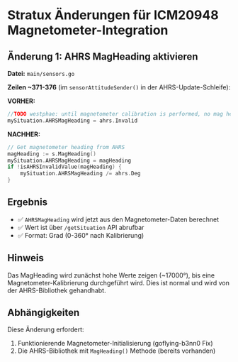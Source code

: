 # Stratux Änderungen für ICM20948 Magnetometer-Integration

## Änderung 1: AHRS MagHeading aktivieren

**Datei:** `main/sensors.go`

**Zeilen ~371-376** (im `sensorAttitudeSender()` in der AHRS-Update-Schleife):

**VORHER:**
```go
//TODO westphae: until magnetometer calibration is performed, no mag heading
mySituation.AHRSMagHeading = ahrs.Invalid
```

**NACHHER:**
```go
// Get magnetometer heading from AHRS
magHeading := s.MagHeading()
mySituation.AHRSMagHeading = magHeading
if !isAHRSInvalidValue(magHeading) {
    mySituation.AHRSMagHeading /= ahrs.Deg
}
```

## Ergebnis

- ✅ `AHRSMagHeading` wird jetzt aus den Magnetometer-Daten berechnet
- ✅ Wert ist über `/getSituation` API abrufbar
- ✅ Format: Grad (0-360° nach Kalibrierung)

## Hinweis

Das MagHeading wird zunächst hohe Werte zeigen (~17000°), bis eine Magnetometer-Kalibrierung durchgeführt wird. Dies ist normal und wird von der AHRS-Bibliothek gehandhabt.

## Abhängigkeiten

Diese Änderung erfordert:
1. Funktionierende Magnetometer-Initialisierung (goflying-b3nn0 Fix)
2. Die AHRS-Bibliothek mit `MagHeading()` Methode (bereits vorhanden)
